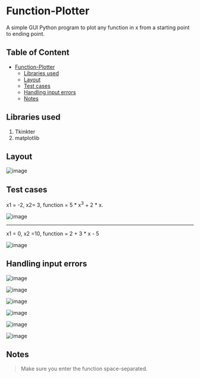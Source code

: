 # Function-Plotter
A simple GUI Python program to plot any function in x from a starting point to ending point.
## Table of Content
- [Function-Plotter](#function-plotter)
  * [Libraries used](#libraries-used)
  * [Layout](#layout)
  * [Test cases](#test-cases)
  * [Handling input errors](#handling-input-errors)
  * [Notes](#notes)
## Libraries used
1. Tkinkter 
2. matplotlib
## Layout

![image](https://user-images.githubusercontent.com/41492875/167320687-559dde2d-0e73-41fa-998b-8542e5db0154.png)


## Test cases 
x1 = -2, x2= 3, function = 5 * x<sup>3</sup> + 2 * x. 

![image](https://user-images.githubusercontent.com/41492875/167320489-f0d8b7b6-3b4d-4cb3-afdb-293b52a008a1.png)

---
x1 = 0, x2 =10, function = 2 + 3 * x - 5

![image](https://user-images.githubusercontent.com/41492875/167320581-93a4dff1-9d70-4d73-97f3-a89ffa23474f.png)

## Handling input errors
![image](https://user-images.githubusercontent.com/41492875/167320818-8d29830f-d427-4e1a-8b85-0718244f19a5.png)

![image](https://user-images.githubusercontent.com/41492875/167320828-22ff2e65-2ec6-49bc-96f2-eb1e79dfce97.png)

![image](https://user-images.githubusercontent.com/41492875/167320845-a00811a7-64e8-4a00-a1e4-193a64a44550.png)

![image](https://user-images.githubusercontent.com/41492875/167320850-0602ff8f-70ad-4028-9e25-232221a5c7b7.png)

![image](https://user-images.githubusercontent.com/41492875/167320878-3a051cfe-d801-4d74-b41d-b0dcf4758b8c.png)

![image](https://user-images.githubusercontent.com/41492875/167320882-2e8697bb-4cb2-4de2-abe3-f2473c74c0ff.png)


## Notes
> Make sure you enter the function space-separated.

